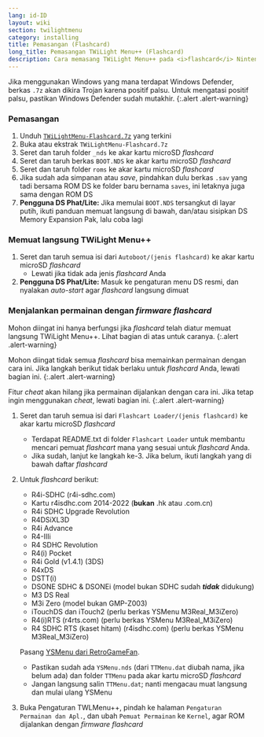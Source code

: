 ```yaml
---
lang: id-ID
layout: wiki
section: twilightmenu
category: installing
title: Pemasangan (Flashcard)
long_title: Pemasangan TWiLight Menu++ (Flashcard)
description: Cara memasang TWiLight Menu++ pada <i>flashcard</i> Nintendo DS
---
```


Jika menggunakan Windows yang mana terdapat Windows Defender, berkas `.7z` akan dikira Trojan karena positif palsu. Untuk mengatasi positif palsu, pastikan Windows Defender sudah mutakhir.
{:.alert .alert-warning}

### Pemasangan
1. Unduh [`TWiLightMenu-Flashcard.7z`](https://github.com/DS-Homebrew/TWiLightMenu/releases/latest/download/TWiLightMenu-Flashcard.7z) yang terkini
1. Buka atau ekstrak `TWiLightMenu-Flashcard.7z`
1. Seret dan taruh folder `_nds` ke akar kartu microSD *flashcard*
1. Seret dan taruh berkas `BOOT.NDS` ke akar kartu microSD *flashcard*
1. Seret dan taruh folder `roms` ke akar kartu microSD *flashcard*
1. Jika sudah ada simpanan atau *save*, pindahkan dulu berkas `.sav` yang tadi bersama ROM DS ke folder baru bernama `saves`, ini letaknya juga sama dengan ROM DS
1. **Pengguna DS Phat/Lite:** Jika memulai `BOOT.NDS` tersangkut di layar putih, ikuti panduan memuat langsung di bawah, dan/atau sisipkan DS Memory Expansion Pak, lalu coba lagi

### Memuat langsung TWiLight Menu++
1. Seret dan taruh semua isi dari `Autoboot/(jenis flashcard)` ke akar kartu microSD *flashcard*
   - Lewati jika tidak ada jenis *flashcard* Anda
1. **Pengguna DS Phat/Lite:** Masuk ke pengaturan menu DS resmi, dan nyalakan *auto-start* agar *flashcard* langsung dimuat

### Menjalankan permainan dengan *firmware flashcard*

Mohon diingat ini hanya berfungsi jika *flashcard* telah diatur memuat langsung TWiLight Menu++. Lihat bagian di atas untuk caranya.
{:.alert .alert-warning}

Mohon diingat tidak semua *flashcard* bisa memainkan permainan dengan cara ini. Jika langkah berikut tidak berlaku untuk *flashcard* Anda, lewati bagian ini.
{:.alert .alert-warning}

Fitur *cheat* akan hilang jika permainan dijalankan dengan cara ini. Jika tetap ingin menggunakan *cheat*, lewati bagian ini.
{:.alert .alert-warning}

1. Seret dan taruh semua isi dari `Flashcart Loader/(jenis flashcard)` ke akar kartu microSD *flashcard*
   - Terdapat README.txt di folder `Flashcart Loader` untuk membantu mencari pemuat *flashcart* mana yang sesuai untuk *flashcard* Anda.
   - Jika sudah, lanjut ke langkah ke-3. Jika belum, ikuti langkah yang di bawah daftar *flashcard*

1. Untuk *flashcard* berikut:
   - R4i-SDHC (r4i-sdhc.com)
   - Kartu r4isdhc.com 2014-2022 (**bukan** .hk atau .com.cn)
   - R4i SDHC Upgrade Revolution
   - R4DSiXL3D
   - R4i Advance
   - R4-IIIi
   - R4 SDHC Revolution
   - R4(i) Pocket
   - R4i Gold (v1.4.1) (3DS)
   - R4xDS
   - DSTT(i)
   - DSONE SDHC & DSONEi (model bukan SDHC sudah ***tidak*** didukung)
   - M3 DS Real
   - M3i Zero (model bukan GMP-Z003)
   - iTouchDS dan iTouch2 (perlu berkas YSMenu M3Real_M3iZero)
   - R4(i)RTS (r4rts.com) (perlu berkas YSMenu M3Real_M3iZero)
   - R4 SDHC RTS (kaset hitam) (r4isdhc.com) (perlu berkas YSMenu M3Real_M3iZero)

   Pasang [YSMenu dari RetroGameFan](https://gbatemp.net/download/35737/).
      - Pastikan sudah ada `YSMenu.nds` (dari `TTMenu.dat` diubah nama, jika belum ada) dan folder `TTMenu` pada akar kartu microSD *flashcard*
      - Jangan langsung salin `TTMenu.dat`; nanti mengacau muat langsung dan mulai ulang YSMenu
1. Buka Pengaturan TWLMenu++, pindah ke halaman `Pengaturan Permainan dan Apl.`, dan ubah `Pemuat Permainan` ke `Kernel`, agar ROM dijalankan dengan *firmware flashcard*
